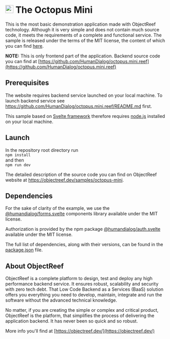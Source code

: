 # <img src="https://objectreef.dev/reef.png" width="25" />  The Octopus Mini 
This is the most basic demonstration application made with ObjectReef technology. Although it is very simple and does not contain much source code, it meets the requirements of a complete and functional service. The sample is released under the terms of the MIT license, the content of which you can find [here](./LICENSE.md).

**NOTE:** This is only frontend part of the application. Backend source code you can find at [https://github.com/HumanDialog/octopus.mini.reef](https://github.com/HumanDialog/octopus.mini.reef)

## Prerequisites
The website requires backend service launched on your local machine. To launch backend service see https://github.com/HumanDialog/octopus.mini.reef/README.md first.

This sample based on [Svelte framework](https://svelte.dev/) therefore requires [node.js](https://nodejs.org/en) installed on your local machine.

## Launch
In the repository root directory run  
`npm install`  
and then  
`npm run dev`


The detailed description of the source code you can find on ObjectReef website at https://objectreef.dev/samples/octopus-mini.

## Dependencies
For the sake of clarity of the example, we use the [@humandialog/forms.svelte](https://github.com/HumanDialog/forms.svelte) components library available under the MIT license.

Authorization is provided by the npm package [@humandialog/auth.svelte](https://github.com/HumanDialog/auth.svelte) available under the MIT license.

The full list of dependencies, along with their versions, can be found in the [package.json](./package.json) file.

## About ObjectReef
ObjectReef is a complete platform to design, test and deploy any high performance backend service. It ensures robust, scalability and security with zero tech debt. That Low Code Backend as a Services (BaaS) solution offers you everything you need to develop, maintain, integrate and run the software without the advanced technical knowledge.

No matter, if you are creating the simple or complex and critical product, ObjectReef is the platform, that simplifies the process of delivering the application backend. It has never been so quick and so robust.

More info you'll find at [https://objectreef.dev/](https://objectreef.dev/)

 
